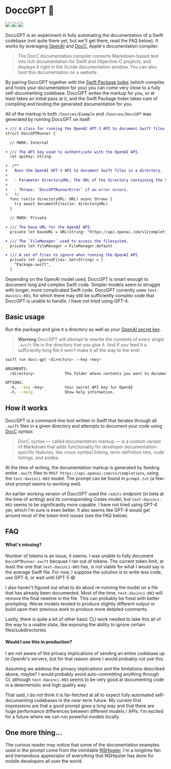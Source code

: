# DoccGPT 🧹

![](https://github.com/gonzalonunez/docc-gpt/actions/workflows/build.yml/badge.svg)
[![](https://img.shields.io/endpoint?url=https%3A%2F%2Fswiftpackageindex.com%2Fapi%2Fpackages%2Fgonzalonunez%2Fdocc-gpt%2Fbadge%3Ftype%3Dswift-versions)](https://swiftpackageindex.com/gonzalonunez/docc-gpt)
[![](https://img.shields.io/endpoint?url=https%3A%2F%2Fswiftpackageindex.com%2Fapi%2Fpackages%2Fgonzalonunez%2Fdocc-gpt%2Fbadge%3Ftype%3Dplatforms)](https://swiftpackageindex.com/gonzalonunez/docc-gpt)

DoccGPT is an experiment in fully automating the documentation of a Swift codebase (not quite there yet, but we'll get there, read the FAQ below). It works by leveraging [OpenAI](https://platform.openai.com/docs/api-reference/edits) and [DocC](https://developer.apple.com/documentation/docc), Apple's documentation compiler:

> The DocC documentation compiler converts Markdown-based text into rich documentation for Swift and Objective-C projects, and displays it right in the Xcode documentation window. You can also host this documentation on a website.

By pairing DoccGPT together with the [Swift Package Index](https://blog.swiftpackageindex.com/posts/auto-generating-auto-hosting-and-auto-updating-docc-documentation/) (which compiles and hosts your documentation for you) you can come very close to a fully self-documenting codebase. DoccGPT writes the markup for you, or at least takes an initial pass at it, and the Swift Package Index takes care of compiling and hosting the generated documentation for you.

All of the markup in both `/Sources/Example` and `/Sources/DoccGPT` was generated by running DoccGPT on itself:

```diff
+ /// A class for running the OpenAI GPT-3 API to document Swift files.
struct DoccGPTRunner {

  // MARK: Internal

+ /// The API key used to authenticate with the OpenAI API.
  let apiKey: String

+  /**
+   Runs the OpenAI GPT-3 API to document Swift files in a directory.
+
+   - Parameter directoryURL: The URL of the directory containing the Swift files to document.
+
+   - Throws: `DoccGPTRunnerError` if an error occurs.
+   */
  func run(in directoryURL: URL) async throws {
    try await documentFiles(in: directoryURL)
  }

  // MARK: Private

+ /// The base URL for the OpenAI API.
  private let baseURL = URL(string: "https://api.openai.com/v1/completions")!

+ /// The `FileManager` used to access the filesystem.
  private let fileManager = FileManager.default

+ /// A set of files to ignore when running the OpenAI API.
  private let ignoredFiles: Set<String> = [
    "Package.swift",
  ]
```

Depending on the OpenAI model used, DoccGPT is smart enough to document long and complex Swift code. Simpler models seem to struggle with longer, more complicated Swift code. DoccGPT currently uses `text-davinci-003`, for which there may still be sufficiently complex code that DoccGPT is unable to handle. I have not tried using GPT-4.

## Basic usage

Run the package and give it a directory as well as your [OpenAI secret key](https://platform.openai.com/account/api-keys).

> **Warning**
> DoccGPT will attempt to rewrite the contents of every single `.swift` file in the directory that you give it. And if you feed it a sufficiently long file it won't make it all the way to the end!

```bash
swift run docc-gpt <directory> --key <key>
```

```bash
ARGUMENTS:
  <directory>             The folder whose contents you want to document

OPTIONS:
  -k, --key <key>         Your secret API key for OpenAI
  -h, --help              Show help information.
```

## How it works

DoccGPT is a command-line tool written in Swift that iterates through all `.swift` files in a given directory and attempts to document your code using [DocC](https://developer.apple.com/documentation/docc) syntax:

> DocC syntax — called documentation markup — is a custom variant of Markdown that adds functionality for developer documentation-specific features, like cross-symbol linking, term-definition lists, code listings, and asides.

At the time of writing, the documentation markup is generated by feeding entire `.swift` files to `POST https://api.openai.com/v1/completions`, using the `text-davinci-003` model. The prompt can be found in `prompt.txt` (a few-shot prompt seems to working well).

An earlier working version of DoccGPT used the `/edits` endpoint (in beta at the time of writing) and its corresponding Codex model, but `text-davinci-003` seems to be significantly more capable. I have not tried using GPT-4 yet, which I'm sure is even better. It also seems like GPT-4 would get around most of the token-limit issues (see the FAQ below).

## FAQ

#### What's missing?

Number of tokens is an issue, it seems. I was unable to fully document `DoccGPTRunner.swift` because I ran out of tokens. The current token limit, at least the one that `text-davinci-003` has, is not viable for what I would say is the average Swift file. For now, I suppose the solution is to write less code, use GPT-4, or wait until GPT-5 😄

I also haven't figured out what to do about re-running the model on a file that has already been documented. Most of the time, `text-davinci-003` will remove the final newline in the file. This can probably be fixed with better prompting. Worse models tended to produce slightly different output or build upon their previous work to produce more detailed comments.

Lastly, there is quite a bit of other basic CLI work needed to take this all of the way to a usable state, like exposing the ability to ignore certain files/subdirectories.

#### Would I use this in production?

I am not aware of the privacy implications of sending an entire codebase up to OpenAI's servers, but for that reason alone I would probably not use this.

Assuming we address the privacy implications and the limitations described above, maybe? I would probably avoid auto-committing anything through CI, although `text-davinci-003` seems to be very good at documenting code in a deterministic and high quality way.

That said, I do not think it is far-fetched at all to expect fully automated self-documenting codebases in the near-term future. My current first impressions are that a good prompt goes a long way and that there are huge performance differences between different models / APIs. I'm excited for a future where we can run powerful models locally.

## One more thing...

The curious reader may notice that some of the documentation examples used in the prompt come from the inimitable [NSHipster](https://nshipster.com/swift-documentation/). I'm a longtime fan and tremendous appreciator of everything that NSHipster has done for mobile developers all over the world.
